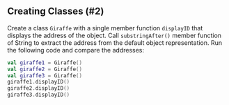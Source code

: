 ## Creating Classes (#2)

Create a class `Giraffe` with a single member function `displayID` that
displays the address of the object. Call `substringAfter()` member function of
String to extract the address from the default object representation. Run the
following code and compare the addresses:

```kotlin
val giraffe1 = Giraffe()
val giraffe2 = Giraffe()
val giraffe3 = Giraffe()
giraffe1.displayID()
giraffe2.displayID()
giraffe3.displayID()
```